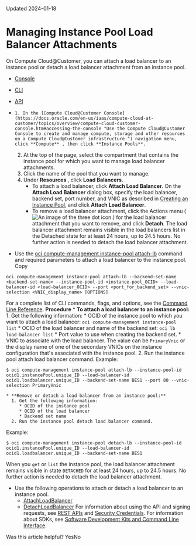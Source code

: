 Updated 2024-01-18
# Managing Instance Pool Load Balancer Attachments
On Compute Cloud@Customer, you can attach a load balancer to an instance pool or detach a load balancer attachment from an instance pool.
  * [Console](https://docs.oracle.com/en-us/iaas/compute-cloud-at-customer/topics/compute/managing-intance-pool-load-balancer-attachments.htm)
  * [CLI](https://docs.oracle.com/en-us/iaas/compute-cloud-at-customer/topics/compute/managing-intance-pool-load-balancer-attachments.htm)
  * [API](https://docs.oracle.com/en-us/iaas/compute-cloud-at-customer/topics/compute/managing-intance-pool-load-balancer-attachments.htm)


  *     1. In the [Compute Cloud@Customer Console](https://docs.oracle.com/en-us/iaas/compute-cloud-at-customer/topics/overview/compute-cloud-customer-console.htm#accessing-the-console "Use the Compute Cloud@Customer Console to create and manage compute, storage and other resources on a Compute Cloud@Customer infrastructure.") navigation menu, click **Compute** , then click **Instance Pools**.
    2. At the top of the page, select the compartment that contains the instance pool for which you want to manage load balancer attachments.
    3. Click the name of the pool that you want to manage.
    4. Under **Resources** , click **Load Balancers**.
       * To attach a load balancer, click **Attach Load Balancer**.
On the **Attach Load Balancer** dialog box, specify the load balancer, backend set, port number, and VNIC as described in [Creating an Instance Pool](https://docs.oracle.com/en-us/iaas/compute-cloud-at-customer/topics/compute/creating-an-instance-pool.htm#creating-an-instance-pool "On Compute Cloud@Customer, you can create an instance pool of instances that are within the same region."), and click **Attach Load Balancer**.
       * To remove a load balancer attachment, click the Actions menu (![An image of the three dot icon.](https://docs.oracle.com/en-us/iaas/compute-cloud-at-customer/images/three-dots.png)) for the load balancer attachment that you want to remove, and click **Detach**.
The load balancer attachment remains visible in the load balancers list in the Detached state for at least 24 hours, up to 24.5 hours. No further action is needed to detach the load balancer attachment.
  * Use the [oci compute-management instance-pool attach-lb](https://docs.oracle.com/iaas/tools/oci-cli/latest/oci_cli_docs/cmdref/compute-management/instance-pool/attach-lb.html) command and required parameters to attach a load balancer to the instance pool.
Copy
```
oci compute-management instance-pool attach-lb --backend-set-name <backend-set-name> --instance-pool-id <instance-pool_OCID> --load-balancer-id <load-balancer_OCID> --port <port_for_backend_set> --vnic-selection <VNIC_display_name> [OPTIONS]
```

For a complete list of CLI commands, flags, and options, see the [Command Line Reference](https://docs.oracle.com/iaas/tools/oci-cli/latest/oci_cli_docs/index.html).
**Procedure**
    * **To attach a load balancer to an instance pool:**
      1. Get the following information:
         * OCID of the instance pool to which you want to attach a load balancer: `oci compute-management instance-pool                       list`
         * OCID of the load balancer and name of the backend set: `oci lb load-balancer list`
         * Port value to use when creating the backend set.
         * VNIC to associate with the load balancer. The value can be `PrimaryVnic` or the display name of one of the secondary VNICs on the instance configuration that's associated with the instance pool.
      2. Run the instance pool attach load balancer command.
Example:
```
$ oci compute-management instance-pool attach-lb --instance-pool-id ocid1.instancePool.unique_ID --load-balancer-id ocid1.loadbalancer.unique_ID --backend-set-name BES1 --port 80 --vnic-selection PrimaryVnic
```

    * **Remove or detach a load balancer from an instance pool:**
      1. Get the following information:
         * OCID of the instance pool
         * OCID of the load balancer
         * Backend set name
      2. Run the instance pool detach load balancer command.
Example:
```
$ oci compute-management instance-pool detach-lb --instance-pool-id ocid1.instancePool.unique_ID --load-balancer-id ocid1.loadbalancer.unique_ID --backend-set-name BES1
```

When you `get` or `list` the instance pool, the load balancer attachment remains visible in state `DETACHED` for at least 24 hours, up to 24.5 hours. No further action is needed to detach the load balancer attachment.
  * Use the following operations to attach or detach a load balancer to an instance pool.
    * [AttachLoadBalancer](https://docs.oracle.com/iaas/api/#/en/iaas/latest/InstancePool/AttachLoadBalancer)
    * [DetachLoadBalancer](https://docs.oracle.com/iaas/api/#/en/iaas/latest/InstancePool/DetachLoadBalancer)
For information about using the API and signing requests, see [REST APIs](https://docs.oracle.com/iaas/Content/API/Concepts/usingapi.htm#REST_APIs) and [Security Credentials](https://docs.oracle.com/iaas/Content/General/Concepts/credentials.htm). For information about SDKs, see [Software Development Kits and Command Line Interface](https://docs.oracle.com/iaas/Content/API/Concepts/sdks.htm#Software_Development_Kits_and_Command_Line_Interface).


Was this article helpful?
YesNo

